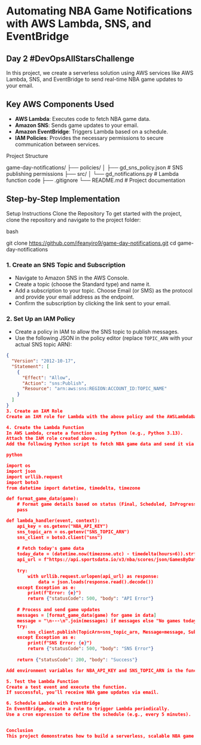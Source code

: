 # Automating NBA Game Notifications with AWS Lambda, SNS, and EventBridge

## Day 2 #DevOpsAllStarsChallenge

In this project, we create a serverless solution using AWS services like AWS Lambda, SNS, and EventBridge to send real-time NBA game updates to your email.

## Key AWS Components Used
- **AWS Lambda**: Executes code to fetch NBA game data.
- **Amazon SNS**: Sends game updates to your email.
- **Amazon EventBridge**: Triggers Lambda based on a schedule.
- **IAM Policies**: Provides the necessary permissions to secure communication between services.

Project Structure

game-day-notifications/
├── policies/ 
│   ├── gd_sns_policy.json           # SNS publishing permissions
├── src/ 
│   └── gd_notifications.py          # Lambda function code
├── .gitignore
└── README.md                        # Project documentation


## Step-by-Step Implementation

Setup Instructions
Clone the Repository
To get started with the project, clone the repository and navigate to the project folder:

bash

git clone https://github.com/ifeanyiro9/game-day-notifications.git
cd game-day-notifications

### 1. Create an SNS Topic and Subscription
- Navigate to Amazon SNS in the AWS Console.
- Create a topic (choose the Standard type) and name it.
- Add a subscription to your topic. Choose Email (or SMS) as the protocol and provide your email address as the endpoint.
- Confirm the subscription by clicking the link sent to your email.

### 2. Set Up an IAM Policy
- Create a policy in IAM to allow the SNS topic to publish messages.
- Use the following JSON in the policy editor (replace `TOPIC_ARN` with your actual SNS topic ARN):
  
```json
{
  "Version": "2012-10-17",
  "Statement": [
    {
      "Effect": "Allow",
      "Action": "sns:Publish",
      "Resource": "arn:aws:sns:REGION:ACCOUNT_ID:TOPIC_NAME"
    }
  ]
}
3. Create an IAM Role
Create an IAM role for Lambda with the above policy and the AWSLambdaBasicExecutionRole for logging and monitoring.

4. Create the Lambda Function
In AWS Lambda, create a function using Python (e.g., Python 3.13).
Attach the IAM role created above.
Add the following Python script to fetch NBA game data and send it via SNS:

python

import os
import json
import urllib.request
import boto3
from datetime import datetime, timedelta, timezone

def format_game_data(game):
    # Format game details based on status (Final, Scheduled, InProgress)
    pass

def lambda_handler(event, context):
    api_key = os.getenv("NBA_API_KEY")
    sns_topic_arn = os.getenv("SNS_TOPIC_ARN")
    sns_client = boto3.client("sns")
    
    # Fetch today's game data
    today_date = (datetime.now(timezone.utc) - timedelta(hours=6)).strftime("%Y-%m-%d")
    api_url = f"https://api.sportsdata.io/v3/nba/scores/json/GamesByDate/{today_date}?key={api_key}"
    
    try:
        with urllib.request.urlopen(api_url) as response:
            data = json.loads(response.read().decode())
    except Exception as e:
        print(f"Error: {e}")
        return {"statusCode": 500, "body": "API Error"}
    
    # Process and send game updates
    messages = [format_game_data(game) for game in data]
    message = "\n---\n".join(messages) if messages else "No games today."
    try:
        sns_client.publish(TopicArn=sns_topic_arn, Message=message, Subject="NBA Game Updates")
    except Exception as e:
        print(f"SNS Error: {e}")
        return {"statusCode": 500, "body": "SNS Error"}
    
    return {"statusCode": 200, "body": "Success"}

Add environment variables for NBA_API_KEY and SNS_TOPIC_ARN in the function's configuration tab.

5. Test the Lambda Function
Create a test event and execute the function.
If successful, you’ll receive NBA game updates via email.

6. Schedule Lambda with EventBridge
In EventBridge, create a rule to trigger Lambda periodically.
Use a cron expression to define the schedule (e.g., every 5 minutes).


Conclusion
This project demonstrates how to build a serverless, scalable NBA game notification system with AWS Lambda, SNS, and EventBridge. It's a cost-effective solution for real-time sports updates.

